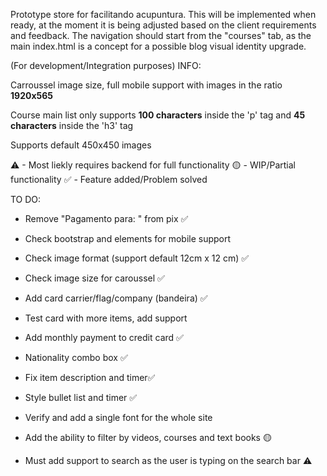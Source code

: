 Prototype store for facilitando acupuntura. This will be implemented when ready, at the moment it is being adjusted based on the client requirements and feedback. The navigation should start from the "courses" tab, as the main index.html is a concept for a possible blog visual identity upgrade. 



(For development/Integration purposes)
INFO:

Carroussel image size, full mobile support with images in the ratio **1920x565**

Course main list only supports **100 characters** inside the 'p' tag and **45 characters** inside the 'h3' tag

Supports default 450x450 images

⚠ - Most liekly requires backend for full functionality
🟡 - WIP/Partial functionality
✅ - Feature added/Problem solved

TO DO:

- Remove "Pagamento para: " from pix ✅

- Check bootstrap and elements for mobile support

- Check image format (support default 12cm x 12 cm) ✅

- Check image size for caroussel ✅

- Add card carrier/flag/company (bandeira) ✅

- Test card with more items, add support

- Add monthly payment to credit card ✅

- Nationality combo box ✅

- Fix item description and timer✅

- Style bullet list and timer ✅

- Verify and add a single font for the whole site

- Add the ability to filter by videos, courses and text books 🟡

- Must add support to search as the user is typing on the search bar ⚠
